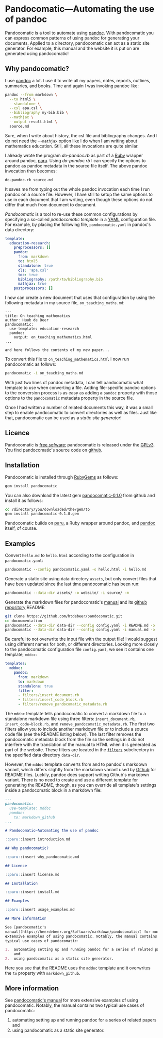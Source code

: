 Pandocomatic—Automating the use of pandoc
=========================================

Pandocomatic is a tool to automate using [pandoc](http://pandoc.org/). With pandocomatic you can express common patterns of using pandoc for generating your documents. Applied to a directory, pandocomatic can act as a static site generator. For example, this manual and the website it is put on are generated using pandocomatic!

Why pandocomatic?
-----------------

I use [pandoc](http://pandoc.org/) a lot. I use it to write all my papers, notes, reports, outlines, summaries, and books. Time and again I was invoking pandoc like:

``` bash
pandoc --from markdown \
  --to html5 \
  --standalone \
  --csl apa.csl \
  --bibliography my-bib.bib \
  --mathjax \
  --output result.html \
  source.md
```

Sure, when I write about history, the csl file and bibliography changes. And I do not need the `--mathjax` option like I do when I am writing about mathematics education. Still, all these invocations are quite similar.

I already wrote the program *do-pandoc.rb* as part of a [Ruby](https://www.ruby-lang.org/en/) wrapper around pandoc, [paru](https://heerdebeer.org/Software/markdown/paru/). Using *do-pandoc.rb* I can specify the options to pandoc as pandoc metadata in the source file itself. The above pandoc invocation then becomes:

``` bash
do-pandoc.rb source.md
```

It saves me from typing out the whole pandoc invocation each time I run pandoc on a source file. However, I have still to setup the same options to use in each document that I am writing, even though these options do not differ that much from document to document.

*Pandocomatic* is a tool to re-use these common configurations by specifying a so-called *pandocomatic template* in a [YAML](http://yaml.org/) configuration file. For example, by placing the following file, `pandocomatic.yaml` in pandoc's data directory:

``` yaml
template:
  education-research:
    preprocessors: []
    pandoc:
      from: markdown
      to: html5
      standalone: true
      cls: 'apa.csl'
      toc: true
      bibliography: /path/to/bibliography.bib
      mathjax: true
    postprocessors: []
```

I now can create a new document that uses that configuration by using the following metadata in my source file, `on_teaching_maths.md`:

``` pandoc
---
title: On teaching mathematics
author: Huub de Beer
pandocomatic:
  use-template: education-research
  pandoc:
    output: on_teaching_mathematics.html
...

and here follows the contents of my new paper...
```

To convert this file to `on_teaching_mathematics.html` I now run pandocomatic as follows:

``` bash
pandocomatic -i on_teaching_maths.md
```

With just two lines of pandoc metadata, I can tell pandocomatic what template to use when converting a file. Adding file-specific pandoc options to the conversion process is as easy as adding a `pandoc` property with those options to the `pandocomatic` metadata property in the source file.

Once I had written a number of related documents this way, it was a small step to enable pandocomatic to convert directories as well as files. Just like that, pandocomatic can be used as a *static site generator*!

Licence
-------

Pandocomatic is [free sofware](https://www.gnu.org/philosophy/free-sw.en.html); pandocomatic is released under the [GPLv3](https://www.gnu.org/licenses/gpl-3.0.en.html). You find pandocomatic's source code on [github](https://github.com/htdebeer/pandocomatic).

Installation
------------

Pandocomatic is installed through [RubyGems](https://rubygems.org/) as follows:

``` bash
gem install pandocomatic
```

You can also download the latest gem [pandocomatic-0.1.0](https://github.com/htdebeer/pandocomatic/blob/master/releases/pandocomatic-0.1.0.gem) from github and install it as follows:

``` bash
cd /directory/you/downloaded/the/gem/to
gem install pandocomatic-0.1.0.gem
```

Pandocomatic builds on [paru](https://heerdebeer.org/Software/markdown/paru/), a Ruby wrapper around pandoc, and [pandoc](http://pandoc.org/) itself, of course.

Examples
--------

Convert `hello.md` to `hello.html` according to the configuration in `pandocomatic.yaml`:

``` bash
pandocomatic --config pandocomatic.yaml -o hello.html -i hello.md
```

Generate a static site using data directory `assets`, but only convert files that have been updated since the last time pandocomatic has been run:

``` bash
pandocomatic --data-dir assets/ -o website/ -i source/ -m
```

Generate the markdown files for pandocomatic's [manual](https://heerdebeer.org/Software/markdown/pandocomatic/) and its [github repository](https://github.com/htdebeer/pandocomatic) README:

``` bash
git clone https://github.com/htdebeer/pandocomatic.git
cd docoumentation
pandocomatic --data-dir data-dir --config config.yaml -i README.md -o ../README.md
pandocomatic --data-dir data-dir --config config.yaml -i manual.md -o ../index.md
```

Be careful to not overwrite the input file with the output file! I would suggest using different names for both, or different directories. Looking more closely to the pandocomatic configuration file `config.yaml`, we see it contains one template, `mddoc`:

``` yaml
templates:
  mddoc:
    pandoc:
      from: markdown
      to: markdown
      standalone: true
      filter: 
      - filters/insert_document.rb
      - filters/insert_code_block.rb
      - filters/remove_pandocomatic_metadata.rb
```

The `mddoc` template tells pandocomatic to convert a markdown file to a standalone markdown file using three filters: `insert_document.rb`, `insert_code~block.rb`, and `remove_pandocomatic_metadata.rb`. The first two filters allow you to include another markdown file or to include a source code file (see the README listing below). The last filter removes the pandocomatic metadata block from the file so the settings in it do not interfere with the translation of the manual to HTML when it is generated as part of the website. These filters are located in the [`filters`](https://github.com/htdebeer/pandocomatic/tree/master/documentation/data-dir/filters) subdirectory in the specified data directory `data-dir`.

However, the `mddoc` template converts from and to pandoc's markdown variant, which differs slightly from the markdown variant used by [Github](https://github.com/) for README files. Luckily, pandoc does support writing Github's markdown variant. There is no need to create and use a different template for generating the README, though, as you can override all template's settings inside a pandocomatic block in a markdown file:

``` markdown
---
pandocomatic:
  use-template: mddoc
  pandoc:
    to: markdown_github
...

# Pandocomatic—Automating the use of pandoc

::paru::insert introduction.md

## Why pandocomatic?

::paru::insert why_pandocomatic.md

## Licence

::paru::insert license.md

## Installation

::paru::insert install.md

## Examples

::paru::insert usage_examples.md

## More information

See [pandocomatic's
manual](https://heerdebeer.org/Software/markdown/pandocomatic/) for more
extensive examples of using pandocomatic. Notably, the manual contains two
typical use cases of pandocomatic:

1.  automating setting up and running pandoc for a series of related papers
    and
2.  using pandocomatic as a static site generator.
```

Here you see that the README uses the `mddoc` template and it overwrites the `to` property with `markdown_github`.

More information
----------------

See [pandocomatic's manual](https://heerdebeer.org/Software/markdown/pandocomatic/) for more extensive examples of using pandocomatic. Notably, the manual contains two typical use cases of pandocomatic:

1.  automating setting up and running pandoc for a series of related papers and
2.  using pandocomatic as a static site generator.
